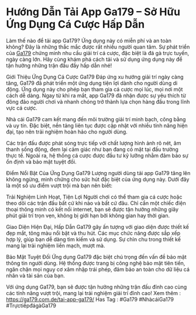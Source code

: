 # Hướng Dẫn Tải App Ga179 – Sở Hữu Ứng Dụng Cá Cược Hấp Dẫn

Làm thế nào để tải app Ga179? Ứng dụng này có miễn phí và an toàn không? Đây là những thắc mắc được rất nhiều người quan tâm. Sự phát triển của [Ga179](https://ga179.com.de/https://) chứng minh nhu cầu giải trí cá cược, đặc biệt là đá gà trực tuyến, ngày càng lớn. Hãy cùng khám phá cách tải và sử dụng ứng dụng này để tận hưởng những trận đấu đầy hấp dẫn nhé!

Giới Thiệu Ứng Dụng Cá Cược Ga179
Đáp ứng xu hướng giải trí ngày càng tăng, Ga179 đã phát triển một ứng dụng tiện lợi dành cho người dùng di động. Ứng dụng này cho phép bạn tham gia cá cược mọi lúc, mọi nơi một cách dễ dàng. Ngay từ khi ra mắt, app Ga179 đã nhận được sự yêu thích từ đông đảo người chơi và nhanh chóng trở thành lựa chọn hàng đầu trong lĩnh vực cá cược.

Nhà cái Ga179 cam kết mang đến môi trường giải trí minh bạch, công bằng và uy tín. Đặc biệt, nền tảng liên tục được cập nhật với nhiều tính năng hiện đại, tạo nên trải nghiệm hoàn hảo cho người dùng.

Các trận đấu được phát sóng trực tiếp với chất lượng hình ảnh rõ nét, âm thanh sống động, đem lại cảm giác như bạn đang có mặt tại đấu trường thực tế. Ngoài ra, hệ thống cá cược được đầu tư kỹ lưỡng nhằm đảm bảo sự ổn định và bảo mật tuyệt đối.

Điểm Nổi Bật Của Ứng Dụng Ga179
Lượng người dùng tải app Ga179 tăng lên không ngừng, minh chứng cho sức hút đặc biệt của ứng dụng này. Dưới đây là một số ưu điểm vượt trội mà bạn nên biết:

Trải Nghiệm Linh Hoạt, Tiện Lợi
Người chơi có thể tham gia cá cược hoặc theo dõi các trận đấu bất cứ khi nào và bất cứ đâu. Chỉ cần một chiếc điện thoại thông minh có kết nối internet, bạn sẽ được tận hưởng những giây phút giải trí trọn vẹn, không bị giới hạn bởi không gian hay thời gian.

Giao Diện Hiện Đại, Hấp Dẫn
Ga179 gây ấn tượng với giao diện được thiết kế đẹp mắt, tông màu nổi bật và thu hút. Các mục chức năng được sắp xếp hợp lý, giúp bạn dễ dàng tìm kiếm và sử dụng. Sự chỉn chu trong thiết kế mang lại trải nghiệm liền mạch, mượt mà.

Bảo Mật Tuyệt Đối
Ứng dụng Ga179 đặc biệt chú trọng đến vấn đề bảo mật thông tin người dùng. Hệ thống được trang bị công nghệ bảo mật tiên tiến, ngăn chặn mọi nguy cơ xâm nhập trái phép, đảm bảo an toàn cho dữ liệu cá nhân và tài sản của bạn.

Với ứng dụng Ga179, bạn sẽ được tận hưởng những trận đấu đỉnh cao cùng các tính năng vượt trội, mang lại trải nghiệm giải trí đỉnh cao!
Xem thêm : https://ga179.com.de/tai-app-ga179/ 
Has Tag : #Ga179 #NhàcáiGa179 #TrựctiếpđágàGa179
